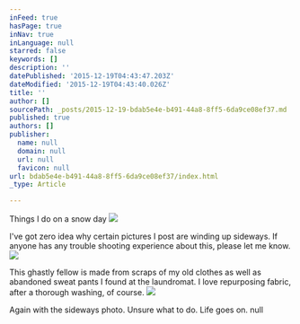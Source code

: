 ```yaml
---
inFeed: true
hasPage: true
inNav: true
inLanguage: null
starred: false
keywords: []
description: ''
datePublished: '2015-12-19T04:43:47.203Z'
dateModified: '2015-12-19T04:43:40.026Z'
title: ''
author: []
sourcePath: _posts/2015-12-19-bdab5e4e-b491-44a8-8ff5-6da9ce08ef37.md
published: true
authors: []
publisher:
  name: null
  domain: null
  url: null
  favicon: null
url: bdab5e4e-b491-44a8-8ff5-6da9ce08ef37/index.html
_type: Article

---
```

Things I do on a snow day
![](https://the-grid-user-content.s3-us-west-2.amazonaws.com/aeb6c171-e993-434d-ab6b-c55e4a1909c8.JPG)

I've got zero idea why certain pictures I post are winding up sideways. If anyone has any trouble shooting experience about this, please let me know. ![](https://s3-us-west-2.amazonaws.com/the-grid-img/p/fc674431946cfe0848aaf94ecbdb6b61d5e189f2.jpg)

This ghastly fellow is made from scraps of my old clothes as well as abandoned sweat pants I found at the laundromat. I love repurposing fabric, after a thorough washing, of course. ![](https://s3-us-west-2.amazonaws.com/the-grid-img/p/387021ccf803b1b94a8394a5929593a8931fe517.jpg)

Again with the sideways photo. Unsure what to do. Life goes on. null